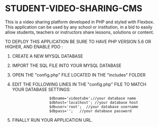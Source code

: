 # STUDENT-VIDEO-SHARING-CMS
This is a video sharing platform developed in PHP and styled with Flexbox. This application can be used by any school or institution, in  a bid to easily allow students, teachers or instructors share lessons, solutions or content.

TO DEPLOY THIS APPLICATION BE SURE TO HAVE PHP VERSION 5.6 OR HIGHER, AND ENABLE PDO :


1. CREATE A NEW MYSQL DATABASE
2. IMPORT THE SQL FILE INTO YOUR MYSQL DATABASE
3. OPEN THE "config.php" FILE LOCATED IN THE "includes" FOLDER
4. EDIT THE FOLLOWING LINES IN THE "config.php" FILE TO MATCH YOUR DATABASE SETTINGS:

                        $dbname='videotube';//your database name
                        $dbhost='localhost'; //your database host
                        $dbuser='root';  //your database username
                        $dbpass='';   //your database password
                        
5. FINALLY RUN YOUR APPLICATION URL.
